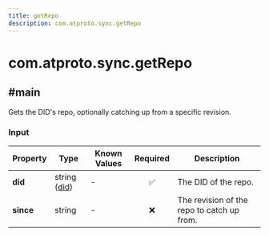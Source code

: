 ```yaml
---
title: getRepo
description: com.atproto.sync.getRepo
---
```


# com.atproto.sync.getRepo

## #main

Gets the DID's repo, optionally catching up from a specific revision.

### Input

| Property | Type | Known Values | Required | Description |
| --- | --- | --- | :---: | --- |
| **did** | string ([did](https://atproto.com/specs/did)) | - | ✅ | The DID of the repo. |
| **since** | string | - | ❌ | The revision of the repo to catch up from. |
